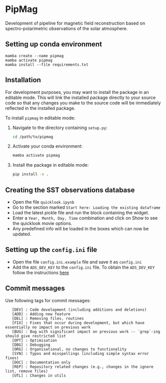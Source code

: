 # PipMag

Development of pipeline for magnetic field reconstruction based on spectro-polarimetric observations of the solar atmosphere.

## Setting up conda environment

    mamba create --name pipmag
    mamba activate pipmag
    mamba install --file requirements.txt

## Installation

For development purposes, you may want to install the package in an editable mode. This will link the installed package directly to your source code so that any changes you make to the source code will be immediately reflected in the installed package.

To install `pipmag` in editable mode:

1. Navigate to the directory containing `setup.py`:

    ```bash
    cd /path/to/pipmag
    ```

2. Activate your conda environment:

    ```bash
    mamba activate pipmag
    ```

3. Install the package in editable mode:

    ```bash
    pip install -e .
    ```

## Creating the SST observations database

- Open the file `quicklook.ipynb`
- Go to the section marked `Start here: Loading the existing dataframe`
- Load the latest pickle file and run the block containing the widget.
- Enter a `Year, Month, Day, Time` combination and click on Show to see the quicklook movie options.
- Any predefined info will be loaded in the boxes which can now be updated.

## Setting up the `config.ini` file

- Open the file `config.ini.example` file and save it as `config.ini`
- Add the `ADS_DEV_KEY` to the `config.ini` file. To obtain the `ADS_DEV_KEY` follow the instructions [here](https://ui.adsabs.harvard.edu/help/api/)

## Commit messages

Use following tags for commit messages:

       [DEV] : Code development (including additions and deletions)
       [ADD] : Adding new feature
       [DEL] : Removing files, routines
       [FIX] : Fixes that occur during development, but which have essentially no impact on previous work
       [BUG] : Bug with significant impact on previous work -- `grep`-ing should give restricted list
       [OPT] : Optimisation
       [DBG] : Debugging
       [ORG] : Organisational, no changes to functionality
       [SYN] : Typos and misspellings (including simple syntax error fixes)
       [DOC] : Documentation only
       [REP] : Repository related changes (e.g., changes in the ignore list, remove files)
       [UTL] : Changes in utils
